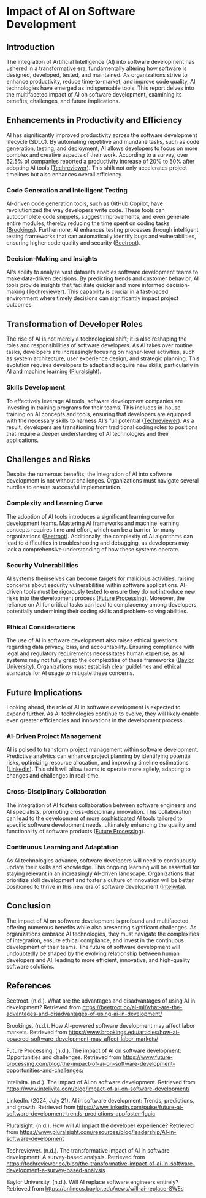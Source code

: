 # Impact of AI on Software Development

## Introduction

The integration of Artificial Intelligence (AI) into software development has ushered in a transformative era, fundamentally altering how software is designed, developed, tested, and maintained. As organizations strive to enhance productivity, reduce time-to-market, and improve code quality, AI technologies have emerged as indispensable tools. This report delves into the multifaceted impact of AI on software development, examining its benefits, challenges, and future implications.

## Enhancements in Productivity and Efficiency

AI has significantly improved productivity across the software development lifecycle (SDLC). By automating repetitive and mundane tasks, such as code generation, testing, and deployment, AI allows developers to focus on more complex and creative aspects of their work. According to a survey, over 52.5% of companies reported a productivity increase of 20% to 50% after adopting AI tools ([Techreviewer](https://techreviewer.co/blog/the-transformative-impact-of-ai-in-software-development-a-survey-based-analysis)). This shift not only accelerates project timelines but also enhances overall efficiency.

### Code Generation and Intelligent Testing

AI-driven code generation tools, such as GitHub Copilot, have revolutionized the way developers write code. These tools can autocomplete code snippets, suggest improvements, and even generate entire modules, thereby reducing the time spent on coding tasks ([Brookings](https://www.brookings.edu/articles/how-ai-powered-software-development-may-affect-labor-markets/)). Furthermore, AI enhances testing processes through intelligent testing frameworks that can automatically identify bugs and vulnerabilities, ensuring higher code quality and security ([Beetroot](https://beetroot.co/ai-ml/what-are-the-advantages-and-disadvantages-of-using-ai-in-development/)).

### Decision-Making and Insights

AI's ability to analyze vast datasets enables software development teams to make data-driven decisions. By predicting trends and customer behavior, AI tools provide insights that facilitate quicker and more informed decision-making ([Techreviewer](https://techreviewer.co/blog/the-transformative-impact-of-ai-in-software-development-a-survey-based-analysis)). This capability is crucial in a fast-paced environment where timely decisions can significantly impact project outcomes.

## Transformation of Developer Roles

The rise of AI is not merely a technological shift; it is also reshaping the roles and responsibilities of software developers. As AI takes over routine tasks, developers are increasingly focusing on higher-level activities, such as system architecture, user experience design, and strategic planning. This evolution requires developers to adapt and acquire new skills, particularly in AI and machine learning ([Pluralsight](https://www.pluralsight.com/resources/blog/leadership/AI-in-software-development)).

### Skills Development

To effectively leverage AI tools, software development companies are investing in training programs for their teams. This includes in-house training on AI concepts and tools, ensuring that developers are equipped with the necessary skills to harness AI's full potential ([Techreviewer](https://techreviewer.co/blog/the-transformative-impact-of-ai-in-software-development-a-survey-based-analysis)). As a result, developers are transitioning from traditional coding roles to positions that require a deeper understanding of AI technologies and their applications.

## Challenges and Risks

Despite the numerous benefits, the integration of AI into software development is not without challenges. Organizations must navigate several hurdles to ensure successful implementation.

### Complexity and Learning Curve

The adoption of AI tools introduces a significant learning curve for development teams. Mastering AI frameworks and machine learning concepts requires time and effort, which can be a barrier for many organizations ([Beetroot](https://beetroot.co/ai-ml/what-are-the-advantages-and-disadvantages-of-using-ai-in-development/)). Additionally, the complexity of AI algorithms can lead to difficulties in troubleshooting and debugging, as developers may lack a comprehensive understanding of how these systems operate.

### Security Vulnerabilities

AI systems themselves can become targets for malicious activities, raising concerns about security vulnerabilities within software applications. AI-driven tools must be rigorously tested to ensure they do not introduce new risks into the development process ([Future Processing](https://www.future-processing.com/blog/the-impact-of-ai-on-software-development-opportunities-and-challenges/)). Moreover, the reliance on AI for critical tasks can lead to complacency among developers, potentially undermining their coding skills and problem-solving abilities.

### Ethical Considerations

The use of AI in software development also raises ethical questions regarding data privacy, bias, and accountability. Ensuring compliance with legal and regulatory requirements necessitates human expertise, as AI systems may not fully grasp the complexities of these frameworks ([Baylor University](https://onlinecs.baylor.edu/news/will-ai-replace-SWEs)). Organizations must establish clear guidelines and ethical standards for AI usage to mitigate these concerns.

## Future Implications

Looking ahead, the role of AI in software development is expected to expand further. As AI technologies continue to evolve, they will likely enable even greater efficiencies and innovations in the development process.

### AI-Driven Project Management

AI is poised to transform project management within software development. Predictive analytics can enhance project planning by identifying potential risks, optimizing resource allocation, and improving timeline estimations ([LinkedIn](https://www.linkedin.com/pulse/future-ai-software-development-trends-predictions-appfoster-1guic)). This shift will allow teams to operate more agilely, adapting to changes and challenges in real-time.

### Cross-Disciplinary Collaboration

The integration of AI fosters collaboration between software engineers and AI specialists, promoting cross-disciplinary innovation. This collaboration can lead to the development of more sophisticated AI tools tailored to specific software development needs, ultimately enhancing the quality and functionality of software products ([Future Processing](https://www.future-processing.com/blog/the-impact-of-ai-on-software-development-opportunities-and-challenges/)).

### Continuous Learning and Adaptation

As AI technologies advance, software developers will need to continuously update their skills and knowledge. This ongoing learning will be essential for staying relevant in an increasingly AI-driven landscape. Organizations that prioritize skill development and foster a culture of innovation will be better positioned to thrive in this new era of software development ([Intelivita](https://www.intelivita.com/blog/impact-of-ai-on-software-development/)).

## Conclusion

The impact of AI on software development is profound and multifaceted, offering numerous benefits while also presenting significant challenges. As organizations embrace AI technologies, they must navigate the complexities of integration, ensure ethical compliance, and invest in the continuous development of their teams. The future of software development will undoubtedly be shaped by the evolving relationship between human developers and AI, leading to more efficient, innovative, and high-quality software solutions.

## References

Beetroot. (n.d.). What are the advantages and disadvantages of using AI in development? Retrieved from https://beetroot.co/ai-ml/what-are-the-advantages-and-disadvantages-of-using-ai-in-development/

Brookings. (n.d.). How AI-powered software development may affect labor markets. Retrieved from https://www.brookings.edu/articles/how-ai-powered-software-development-may-affect-labor-markets/

Future Processing. (n.d.). The impact of AI on software development: Opportunities and challenges. Retrieved from https://www.future-processing.com/blog/the-impact-of-ai-on-software-development-opportunities-and-challenges/

Intelivita. (n.d.). The impact of AI on software development. Retrieved from https://www.intelivita.com/blog/impact-of-ai-on-software-development/

LinkedIn. (2024, July 21). AI in software development: Trends, predictions, and growth. Retrieved from https://www.linkedin.com/pulse/future-ai-software-development-trends-predictions-appfoster-1guic

Pluralsight. (n.d.). How will AI impact the developer experience? Retrieved from https://www.pluralsight.com/resources/blog/leadership/AI-in-software-development

Techreviewer. (n.d.). The transformative impact of AI in software development: A survey-based analysis. Retrieved from https://techreviewer.co/blog/the-transformative-impact-of-ai-in-software-development-a-survey-based-analysis

Baylor University. (n.d.). Will AI replace software engineers entirely? Retrieved from https://onlinecs.baylor.edu/news/will-ai-replace-SWEs